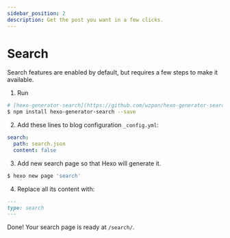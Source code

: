 ```yaml
---
sidebar_position: 2
description: Get the post you want in a few clicks.
---
```


# Search

Search features are enabled by default, but requires a few steps to make it available.

1. Run
  ```bash
  # [hexo-generator-search](https://github.com/wzpan/hexo-generator-search)
  $ npm install hexo-generator-search --save
  ```
2. Add these lines to blog configuration `_config.yml`:
  ```yaml
  search:
    path: search.json
    content: false
  ```
3. Add new search page so that Hexo will generate it.
  ```bash
  $ hexo new page 'search'
  ```
4. Replace all its content with:
  ```markdown
  ---
  type: search
  ---
  ```

Done! Your search page is ready at `/search/`.
